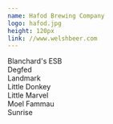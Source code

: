 ```yaml
---
name: Hafod Brewing Company
logo: hafod.jpg
height: 120px
link: //www.welshbeer.com
---
```

<ul style="list-style-type:none; margin:0; padding:0;">
  <li>Blanchard's ESB</li>
  <li>Degfed</li>
  <li>Landmark</li>
  <li>Little Donkey</li>
  <li>Little Marvel</li>
  <li>Moel Fammau</li>
  <li>Sunrise</li>
</ul>


